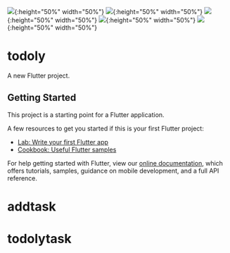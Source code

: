 ![](https://user-images.githubusercontent.com/92072534/139804234-ffc8a8aa-b3ec-4b10-ac80-7da6f88fdabc.jpeg  ){:height="50%" width="50%"}
![](https://user-images.githubusercontent.com/92072534/139804239-9f77d559-9750-4237-88b7-d5ff8ab6e2db.jpeg){:height="50%" width="50%"}
![](https://user-images.githubusercontent.com/92072534/139804244-deb83da2-fe05-4228-bcbd-bf82fed1cc11.jpeg){:height="50%" width="50%"}
![](https://user-images.githubusercontent.com/92072534/139804245-f4b4422f-e016-4913-828c-3f04b2df0338.jpeg){:height="50%" width="50%"}
![](https://user-images.githubusercontent.com/92072534/139804249-6c890459-8019-4aa9-ab6f-f0449736024a.jpeg){:height="50%" width="50%"}
# todoly

A new Flutter project.

## Getting Started

This project is a starting point for a Flutter application.

A few resources to get you started if this is your first Flutter project:

- [Lab: Write your first Flutter app](https://flutter.dev/docs/get-started/codelab)
- [Cookbook: Useful Flutter samples](https://flutter.dev/docs/cookbook)

For help getting started with Flutter, view our
[online documentation](https://flutter.dev/docs), which offers tutorials,
samples, guidance on mobile development, and a full API reference.
# addtask
# todolytask
